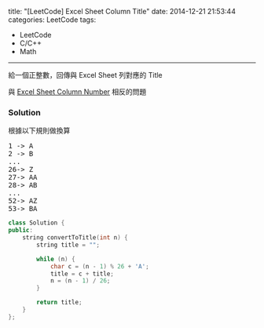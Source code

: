 title: "[LeetCode] Excel Sheet Column Title"
date: 2014-12-21 21:53:44
categories: LeetCode
tags:
- LeetCode
- C/C++
- Math
---
給一個正整數，回傳與 Excel Sheet 列對應的 Title

<!-- more -->

與 [Excel Sheet Column Number](/-LeetCode-Excel-Sheet-Column-Number/) 相反的問題

### Solution

根據以下規則做換算

<pre>
1 -> A
2 -> B
...
26-> Z
27-> AA
28-> AB
...
52-> AZ
53-> BA
</pre>

``` c++
class Solution {
public:
    string convertToTitle(int n) {
        string title = "";

        while (n) {
            char c = (n - 1) % 26 + 'A';
            title = c + title;
            n = (n - 1) / 26;
        }

        return title;
    }
};
```
